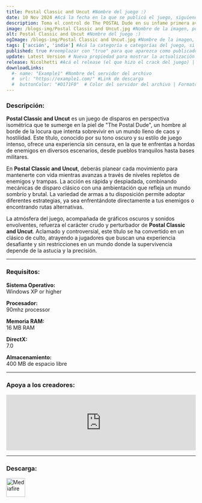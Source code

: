 ```yaml
---
title: Postal Classic and Uncut #Nombre del juego :)
date: 10 Nov 2024 #Acá la fecha en la que se publicó el juego, siguiendo este formato: Dia "30", Mes "Oct", Año "2024" = como debe quedar: 30 Oct 2024
description: Toma el control de The POSTAL Dude en su infame primera aventura mientras lucha por sobrevivir en un mundo enloquecido. POSTAL es un clásico shooter isométrico lleno de acción explosiva y vertiginosa a raudales. #Acá una mini descripción del juego
image: /blogs-img/Postal Classic and Uncut.jpg #Nombre de la imagen, por lo general es exactamente el mismo nombre que el juego excluyendo lo ":" (Dos puntos)
alt: Postal Classic and Uncut #Nombre del juego :)
ogImage: /blogs-img/Postal Classic and Uncut.jpg #Nombre de la imagen, por lo general es exactamente el mismo nombre que el juego excluyendo lo ":" (Dos puntos)
tags: ['acción', 'indie'] #Acá la categoría o categorías del juego, si es más de una se coloca en este formato: ['categoría1', 'categoría2']
published: true #reemplazar con "true" para que aparezca como publicado
update: Latest Version # Nueva propiedad para mostrar la actualización | Formato: v1.0.0
release: Nicolhetti #Acá el release (el que hizo el crack del juego) | Formato: Nicolhetti
downloadLinks:
  #- name: "Example1" #Nombre del servidor del archivo
  #  url: "https://example1.com/" #Link de descarga
  #  buttonColor: "#0171F0"  # Color del servidor del archivo | Formato hexadecimal | MediaFire: #0171F0 | Buzzheavier: #FF6600 |
---
```


<!--En VSCode seleccionando una palabra, por ejemplo: "Postal Classic and Uncut" y apretando Ctrl+F2 se seleccionan todas las palabras iguales-->

### Descripción:
**Postal Classic and Uncut** es un juego de disparos en perspectiva isométrica que te sumerge en la piel de "The Postal Dude", un hombre al borde de la locura que intenta sobrevivir en un mundo lleno de caos y hostilidad. Este título, conocido por su tono oscuro y su estilo de juego intenso, ofrece una experiencia sin censura, en la que te enfrentas a hordas de enemigos en diversos escenarios, desde pueblos tranquilos hasta bases militares.

En **Postal Classic and Uncut**, deberás planear cada movimiento para mantenerte con vida mientras avanzas a través de niveles repletos de enemigos y trampas. La acción es rápida y despiadada, combinando mecánicas de disparo clásico con una ambientación que refleja un mundo sombrío y brutal. La variedad de armas a tu disposición permite adoptar diferentes estrategias, ya sea enfrentándote directamente a tus enemigos o encontrando rutas alternativas.

La atmósfera del juego, acompañada de gráficos oscuros y sonidos envolventes, refuerza el carácter crudo y perturbador de **Postal Classic and Uncut**. Aclamado y controversial, este título se ha convertido en un clásico de culto, atrayendo a jugadores que buscan una experiencia desafiante y sin restricciones en un mundo donde la supervivencia depende de la astucia y la precisión.
<!--Prompt para Chat-GPT: Hazme una descripción para el juego "Postal Classic and Uncut" y cada que menciones "Postal Classic and Uncut" ponlo en negrita -->

---

### Requisitos:
**Sistema Operativo:**  
Windows XP or higher

**Procesador:**  
90mhz processor

**Memoria RAM:**  
16 MB RAM

**DirectX:**  
7.0

**Almacenamiento:**  
400 MB de espacio libre

<!--Si falta o sobra un requisito se quita o se agrega manteniendo el mismo formato-->

---

### Apoya a los creadores:
<iframe src="https://store.steampowered.com/widget/232770/" frameborder="0" style="background-color: transparent; width: 100% !important; aspect-ratio: 646 / 190;"></iframe>

<!--Reemplazar los numeros (AppID) del juego (en este caso 2668510) por el numero (AppID) correspondiente con el juego a publicar-->
<!--El AppID se encuentra en la URL del Juego en Steam-->

---

### Descarga:

[<img src="https://gist.github.com/cxmeel/0dbc95191f239b631c3874f4ccf114e2/raw/download.svg" alt="Mediafire" height="50" />](https://www.mediafire.com/file/ev5cive9mexrl4l/Postal.zip/file)

<!-- # se debe reemplazar por el link de descarga-->

<!--NOMBRE-DEL-SERVICIO se debe reemplazar por el servicio donde está subido el juego-->